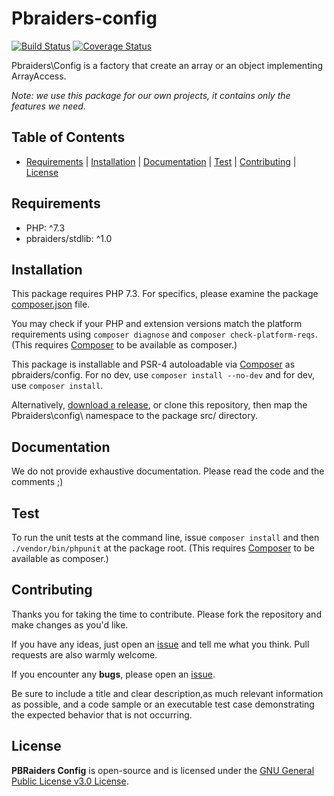 # Pbraiders-config

[![Build Status](https://travis-ci.com/pbraiders/config.svg?branch=master)](https://travis-ci.com/pbraiders/config)
[![Coverage Status](https://coveralls.io/repos/github/pbraiders/config/badge.svg?branch=master)](https://coveralls.io/github/pbraiders/config?branch=master)

Pbraiders\Config is a factory that create an array or an object implementing ArrayAccess.

*Note: we use this package for our own projects, it contains only the features we need.*

## Table of Contents

- [Requirements](#requirements) | [Installation](#installation) | [Documentation](#documentation) | [Test](#test) | [Contributing](#contributing) | [License](#license)

## Requirements

- PHP: ^7.3
- pbraiders/stdlib: ^1.0

## Installation

This package requires PHP 7.3. For specifics, please examine the package [composer.json](https://github.com/pbraiders/config/blob/master/composer.json) file.

You may check if your PHP and extension versions match the platform requirements using `composer diagnose` and `composer check-platform-reqs`. (This requires [Composer](https://getcomposer.org/) to be available as composer.)

This package is installable and PSR-4 autoloadable via [Composer](https://getcomposer.org/) as pbraiders/config. For no dev, use `composer install --no-dev` and for dev, use `composer install`.

Alternatively, [download a release](https://github.com/pbraiders/config/releases), or clone this repository, then map the Pbraiders\config\ namespace to the package src/ directory.

## Documentation

We do not provide exhaustive documentation. Please read the code and the comments ;)

## Test

To run the unit tests at the command line, issue `composer install` and then `./vendor/bin/phpunit` at the package root. (This requires [Composer](https://getcomposer.org/) to be available as composer.)

## Contributing

Thanks you for taking the time to contribute. Please fork the repository and make changes as you'd like.

If you have any ideas, just open an [issue](https://github.com/pbraiders/config/issues) and tell me what you think. Pull requests are also warmly welcome.

If you encounter any **bugs**, please open an [issue](https://github.com/pbraiders/config/issues).

Be sure to include a title and clear description,as much relevant information as possible, and a code sample or an executable test case demonstrating the expected behavior that is not occurring.

## License

**PBRaiders Config** is open-source and is licensed under the [GNU General Public License v3.0 License](https://github.com/pbraiders/config/blob/master/LICENSE).
